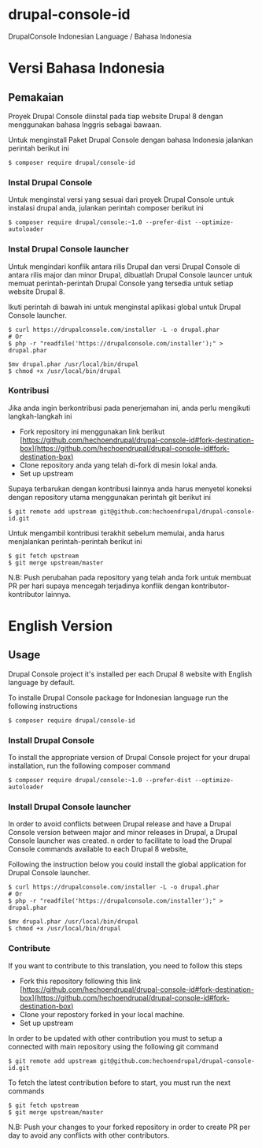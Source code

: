 # drupal-console-id
DrupalConsole Indonesian Language / Bahasa Indonesia

# Versi Bahasa Indonesia

## Pemakaian

Proyek Drupal Console diinstal pada tiap website Drupal 8 dengan menggunakan bahasa Inggris sebagai bawaan.

Untuk menginstall Paket Drupal Console dengan bahasa Indonesia jalankan perintah berikut ini

```
$ composer require drupal/console-id
```

### Instal Drupal Console

Untuk menginstal versi yang sesuai dari proyek Drupal Console untuk instalasi drupal anda, julankan perintah composer berikut ini

```
$ composer require drupal/console:~1.0 --prefer-dist --optimize-autoloader
```

### Instal Drupal Console launcher

Untuk mengindari konflik antara rilis Drupal dan versi Drupal Console di antara rilis major dan minor Drupal, dibuatlah Drupal Console launcer untuk memuat perintah-perintah Drupal Console yang tersedia untuk setiap website Drupal 8.

Ikuti perintah di bawah ini untuk menginstal aplikasi global untuk Drupal Console launcher.

```
$ curl https://drupalconsole.com/installer -L -o drupal.phar
# Or
$ php -r "readfile('https://drupalconsole.com/installer');" > drupal.phar

$mv drupal.phar /usr/local/bin/drupal
$ chmod +x /usr/local/bin/drupal
```

### Kontribusi

Jika anda ingin berkontribusi pada penerjemahan ini, anda perlu mengikuti langkah-langkah ini

- Fork repository ini menggunakan link berikut [https://github.com/hechoendrupal/drupal-console-id#fork-destination-box](https://github.com/hechoendrupal/drupal-console-id#fork-destination-box)
- Clone repository anda yang telah di-fork di mesin lokal anda.
- Set up upstream

Supaya terbarukan dengan kontribusi lainnya anda harus menyetel koneksi dengan repository utama menggunakan perintah git berikut ini

```
$ git remote add upstream git@github.com:hechoendrupal/drupal-console-id.git
```

Untuk mengambil kontribusi terakhit sebelum memulai, anda harus menjalankan perintah-perintah berikut ini
```
$ git fetch upstream
$ git merge upstream/master
```

N.B: Push perubahan pada repository yang telah anda fork untuk membuat PR per hari supaya mencegah terjadinya konflik dengan kontributor-kontributor lainnya.

# English Version

## Usage

Drupal Console project it's installed per each Drupal 8 website with English language by default.

To installe Drupal Console package for Indonesian language run the following instructions

```
$ composer require drupal/console-id
```

### Install Drupal Console

To install the appropriate version of Drupal Console project for your drupal installation, run the following composer command

```
$ composer require drupal/console:~1.0 --prefer-dist --optimize-autoloader
```

### Install Drupal Console launcher

In order to avoid conflicts between Drupal release and have a Drupal Console version between major and minor releases in Drupal,  a Drupal Console launcher was created. n order to facilitate to load the Drupal Console commands available to each
Drupal 8 website,

Following the instruction below you could install the global application for Drupal Console launcher.

```
$ curl https://drupalconsole.com/installer -L -o drupal.phar
# Or
$ php -r "readfile('https://drupalconsole.com/installer');" > drupal.phar

$mv drupal.phar /usr/local/bin/drupal
$ chmod +x /usr/local/bin/drupal
```

### Contribute

If you want to contribute to this translation, you need to follow this steps

- Fork this repository following this link [https://github.com/hechoendrupal/drupal-console-id#fork-destination-box](https://github.com/hechoendrupal/drupal-console-id#fork-destination-box)
- Clone your repostory forked in your local machine.
- Set up upstream

In order to be updated with other contribution you must to setup a connected with main repository using the following git command

```
$ git remote add upstream git@github.com:hechoendrupal/drupal-console-id.git
```

To fetch the latest contribution before to start, you must run the next commands
```
$ git fetch upstream
$ git merge upstream/master
```

N.B: Push your changes to your forked repository in order to create PR per day to avoid any conflicts with other contributors.
